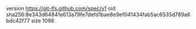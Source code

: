version https://git-lfs.github.com/spec/v1
oid sha256:8e343d64841e613a79fe7defd1bae8e9ef041434fab5ac6535d789a6bdc42f77
size 1098

